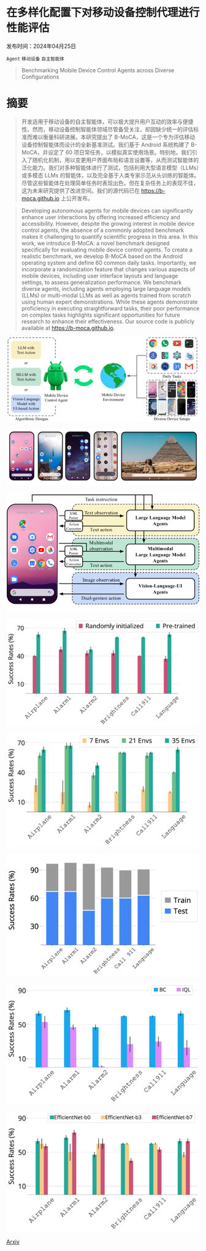# 在多样化配置下对移动设备控制代理进行性能评估

发布时间：2024年04月25日

`Agent` `移动设备` `自主智能体`

> Benchmarking Mobile Device Control Agents across Diverse Configurations

# 摘要

> 开发适用于移动设备的自主智能体，可以极大提升用户互动的效率与便捷性。然而，移动设备控制智能体领域尽管备受关注，却因缺少统一的评估标准而难以衡量科研进展。本研究提出了 B-MoCA，这是一个专为评估移动设备控制智能体而设计的全新基准测试。我们基于 Android 系统构建了 B-MoCA，并设定了 60 项日常任务，以模拟真实使用场景。特别地，我们引入了随机化机制，用以变更用户界面布局和语言设置等，从而测试智能体的泛化能力。我们对多种智能体进行了测试，包括利用大型语言模型（LLMs）或多模态 LLMs 的智能体，以及完全基于人类专家示范从头训练的智能体。尽管这些智能体在处理简单任务时表现出色，但在复杂任务上的表现不佳，这为未来研究提供了改进空间。我们的源代码已在 https://b-moca.github.io 上公开发布。

> Developing autonomous agents for mobile devices can significantly enhance user interactions by offering increased efficiency and accessibility. However, despite the growing interest in mobile device control agents, the absence of a commonly adopted benchmark makes it challenging to quantify scientific progress in this area. In this work, we introduce B-MoCA: a novel benchmark designed specifically for evaluating mobile device control agents. To create a realistic benchmark, we develop B-MoCA based on the Android operating system and define 60 common daily tasks. Importantly, we incorporate a randomization feature that changes various aspects of mobile devices, including user interface layouts and language settings, to assess generalization performance. We benchmark diverse agents, including agents employing large language models (LLMs) or multi-modal LLMs as well as agents trained from scratch using human expert demonstrations. While these agents demonstrate proficiency in executing straightforward tasks, their poor performance on complex tasks highlights significant opportunities for future research to enhance their effectiveness. Our source code is publicly available at https://b-moca.github.io.

![在多样化配置下对移动设备控制代理进行性能评估](../../../paper_images/2404.16660/x1.png)

![在多样化配置下对移动设备控制代理进行性能评估](../../../paper_images/2404.16660/x2.png)

![在多样化配置下对移动设备控制代理进行性能评估](../../../paper_images/2404.16660/x3.png)

![在多样化配置下对移动设备控制代理进行性能评估](../../../paper_images/2404.16660/x5.png)

![在多样化配置下对移动设备控制代理进行性能评估](../../../paper_images/2404.16660/x6.png)

![在多样化配置下对移动设备控制代理进行性能评估](../../../paper_images/2404.16660/x7.png)

![在多样化配置下对移动设备控制代理进行性能评估](../../../paper_images/2404.16660/x8.png)

![在多样化配置下对移动设备控制代理进行性能评估](../../../paper_images/2404.16660/x9.png)

[Arxiv](https://arxiv.org/abs/2404.16660)